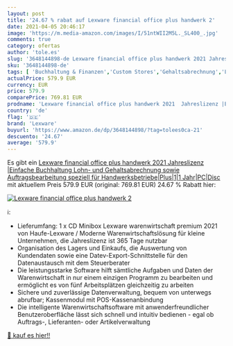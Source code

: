 ```yaml
---
layout: post
title: '24.67 % rabat auf Lexware financial office plus handwerk 2'
date: 2021-04-05 20:46:17
image: 'https://m.media-amazon.com/images/I/51ntWII2M5L._SL400_.jpg'
comments: true
category: ofertas
author: 'tole.es'
slug: '3648144898-de Lexware financial office plus handwerk 2021 Jahreslizenz...'
sku: '3648144898-de'
tags: [ 'Buchhaltung & Finanzen','Custom Stores','Gehaltsabrechnung','Lexware','Shops','Software','lexware', ]
actualPrice: 579.9 EUR
currency: EUR
price: 579.9
comparePrice: 769.81 EUR
prodname: 'Lexware financial office plus handwerk 2021  Jahreslizenz |Einfache Buchhaltung  Lohn- und Gehaltsabrechnung sowie Auftragsbearbeitung speziell für Handwerksbetriebe|Plus|1|1 Jahr|PC|Disc'
country: 'de'
flag: '🇩🇪'
brand: 'Lexware'
buyurl: 'https://www.amazon.de/dp/3648144898/?tag=tolees0ca-21'
descuento: '24.67'
average: '579.9'
---
```


Es gibt ein [Lexware financial office plus handwerk 2021  Jahreslizenz |Einfache Buchhaltung  Lohn- und Gehaltsabrechnung sowie Auftragsbearbeitung speziell für Handwerksbetriebe|Plus|1|1 Jahr|PC|Disc](https://www.amazon.de/dp/3648144898/?tag=tolees0ca-21) mit aktuellem Preis 579.9 EUR (original: 769.81 EUR) 24.67 % Rabatt hier:

[![Lexware financial office plus handwerk 2](https://m.media-amazon.com/images/I/51ntWII2M5L._SL400_.jpg)](https://www.amazon.de/dp/3648144898/?tag=tolees0ca-21)

ℹ️:

- Lieferumfang: 1 x CD Minibox Lexware warenwirtschaft premium 2021 von Haufe-Lexware / Moderne Warenwirtschaftslösung für kleine Unternehmen, die Jahreslizenz ist 365 Tage nutzbar
- Organisation des Lagers und Einkaufs, die Auswertung von Kundendaten sowie eine Datev-Export-Schnittstelle für den Datenaustausch mit dem Steuerberater
- Die leistungsstarke Software hilft sämtliche Aufgaben und Daten der Warenwirtschaft in nur einem einzigen Programm zu bearbeiten und ermöglicht es von fünf Arbeitsplätzen gleichzeitig zu arbeiten
- Sichere und zuverlässige Datenverwaltung, bequem von unterwegs abrufbar; Kassenmodul mit POS-Kassenanbindung
- Die intelligente Warenwirtschaftsoftware mit anwenderfreundlicher Benutzeroberfläche lässt sich schnell und intuitiv bedienen - egal ob Auftrags-, Lieferanten- oder Artikelverwaltung

[🛒 kauf es hier!!](https://www.amazon.de/dp/3648144898/?tag=tolees0ca-21)
